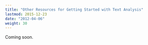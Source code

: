 ```yaml
---
title: "Other Resources for Getting Started with Text Analysis"
lastmod: 2015-12-23
date: "2012-04-06"
weight: 30
---
```


Coming soon. 
